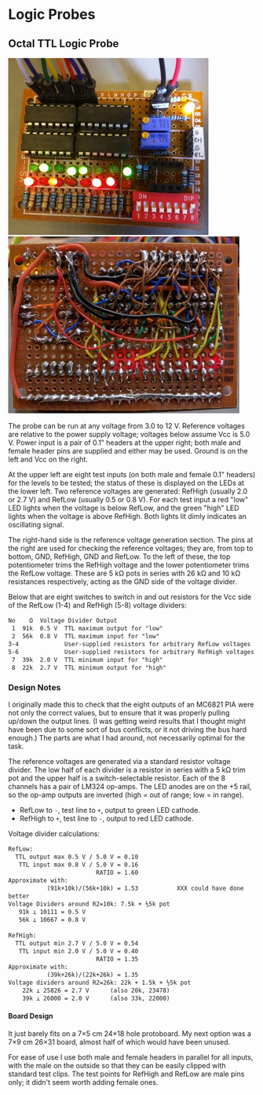 Logic Probes
============

Octal TTL Logic Probe
---------------------

<img src='logicp-front.jpg'><img src='logicp-back.jpg'>

The probe can be run at any voltage from 3.0 to 12 V. Reference
voltages are relative to the power supply voltage; voltages below
assume Vcc is 5.0 V. Power input is a pair of 0.1" headers at the
upper right; both male and female header pins are supplied and either
may be used. Ground is on the left and Vcc on the right.

At the upper left are eight test inputs (on both male and female 0.1"
headers) for the levels to be tested; the status of these is displayed
on the LEDs at the lower left. Two reference voltages are generated:
RefHigh (usually 2.0 or 2.7 V) and RefLow (usually 0.5 or 0.8 V). For
each test input a red "low" LED lights when the voltage is below
RefLow, and the green "high" LED lights when the voltage is above
RefHigh. Both lights lit dimly indicates an oscillating signal.

The right-hand side is the reference voltage generation section. The
pins at the right are used for checking the reference voltages; they
are, from top to bottom, GND, RefHigh, GND and RefLow. To the left of
these, the top potentiometer trims the RefHigh voltage and the lower
potentiometer trims the RefLow voltage. These are 5 kΩ pots in series
with 26 kΩ and 10 kΩ resistances respectively, acting as the GND side
of the voltage divider.

Below that are eight switches to switch in and out resistors for the
Vcc side of the RefLow (1-4) and RefHigh (5-8) voltage dividers:

    No    Ω  Voltage Divider Output
     1  91k  0.5 V  TTL maximum output for "low"
     2  56k  0.8 V  TTL maximum input for "low"
    3-4             User-supplied resistors for arbitrary RefLow voltages
    5-6             User-supplied resistors for arbitrary RefHigh voltages
     7  39k  2.0 V  TTL minimum input for "high"
     8  22k  2.7 V  TTL minimum output for "high"

### Design Notes

I originally made this to check that the eight outputs of an MC6821
PIA were not only the correct values, but to ensure that it was
properly pulling up/down the output lines. (I was getting weird
results that I thought might have been due to some sort of bus
conflicts, or it not driving the bus hard enough.) The parts are what
I had around, not necessarily optimal for the task.

The reference voltages are generated via a standard resistor voltage
divider. The low half of each divider is a resistor in series with a
5 kΩ trim pot and the upper half is a switch-selectable resistor. Each
of the 8 channels has a pair of LM324 op-amps. The LED anodes are on
the +5 rail, so the op-amp outputs are inverted (high = out of range;
low = in range).
- RefLow to `-`, test line to `+`, output to green LED cathode.
- RefHigh to `+`, test line to `-`, output to red LED cathode.

Voltage divider calculations:

    RefLow:
      TTL output max 0.5 V / 5.0 V = 0.10
       TTL input max 0.8 V / 5.0 V = 0.16
                             RATIO = 1.60
    Approximate with:
               (91k+10k)/(56k+10k) = 1.53           XXX could have done better
    Voltage Dividers around R2=10k: 7.5k + ½5k pot
       91k ⊥ 10111 = 0.5 V
       56k ⊥ 10667 = 0.8 V

    RefHigh:
      TTL output min 2.7 V / 5.0 V = 0.54
       TTL input min 2.0 V / 5.0 V = 0.40
                             RATIO = 1.35
    Approximate with:
               (39k+26k)/(22k+26k) = 1.35
    Voltage dividers around R2=26k: 22k + 1.5k + ½5k pot
        22k ⊥ 25826 = 2.7 V      (also 20k, 23478)
        39k ⊥ 26000 = 2.0 V      (also 33k, 22000)

#### Board Design

It just barely fits on a 7×5 cm 24×18 hole protoboard. My next option
was a 7×9 cm 26×31 board, almost half of which would have been unused.

For ease of use I use both male and female headers in parallel for all
inputs, with the male on the outside so that they can be easily
clipped with standard test clips. The test points for RefHigh and
RefLow are male pins only; it didn't seem worth adding female ones.
